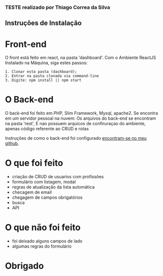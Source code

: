 ### TESTE realizado por Thiago Correa da Silva

## Instruções de Instalação

# Front-end

O front está feito em react, na pasta 'dashboard'. Com o Ambiente ReactJS Instalado na Máquina, siga estes passos:
    
    1. Clonar esta pasta (dashboard); 
    2. Entrar na pasta clonada via command-line
    3. Digite: npm install || npm start
    
    
# O Back-end

O back-end foi feito em PHP, Slim Framework, Mysql, apache2. Se encontra em um servidor pessoal na nuvem:
Os arquivos do back-end se encontram na pasta 'rest', E nao possuem arquicos de confiruraçao do ambiente, apenas código referente ao CRUD e rotas

Instruções de como o back-end foi configurado  [encontram-se no meu github](https://github.com/sugaith/webserice_lamp_slim_ubuntu_tuto).

# O que foi feito

- criação de CRUD de usuarios com profissões
- formulário com listagem, modal
- regras de atualização da lista automática
- checagem de email
- chegagem de campos obrigatórios
- busca
- API

# O que não foi feito

- foi deixado alguns campos de lado
- algumas regras do formulário
 
 
 
 # Obrigado
